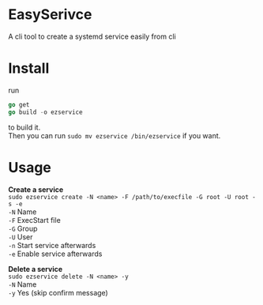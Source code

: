 # EasySerivce
A cli tool to create a systemd service easily from cli


# Install
run
```go
go get
go build -o ezservice
```
to build it.
<br>Then you can run `sudo mv ezservice /bin/ezservice` if you want.<br>

# Usage

<b>Create a service</b><br>
`sudo ezservice create -N <name> -F /path/to/execfile -G root -U root -s -e`<br>
`-N` Name<br>
`-F` ExecStart file<br>
`-G` Group<br>
`-U` User<br>
`-n` Start service afterwards<br>
`-e` Enable service afterwards<br>

<b>Delete a service</b><br>
`sudo ezservice delete -N <name> -y`<br>
`-N` Name<br>
`-y` Yes (skip confirm message)<br>
